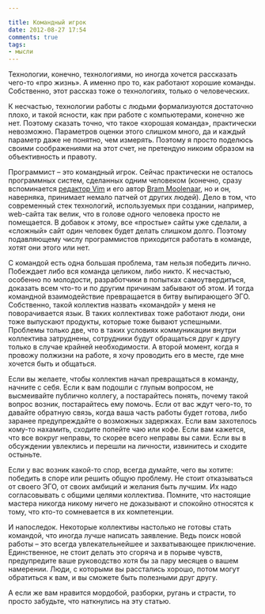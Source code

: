 ```yaml
---

title: Командный игрок
date: 2012-08-27 17:54
comments: true
tags:
- мысли
---
```


Технологии, конечно, технологиями, но иногда хочется рассказать чего-то «про жизнь». А именно про то, как работают
хорошие команды. Собственно, этот рассказ тоже о технологиях, только о человеческих.

К несчастью, технологии работы с людьми формализуются достаточно плохо, и такой ясности, как при работе с компьютерами,
конечно же нет. Поэтому сказать точно, что такое «хорошая команда», практически невозможно. Параметров оценки этого
слишком много, да и каждый параметр даже не понятно, чем измерять. Поэтому я просто поделюсь своими соображениями на
этот счет, не претендую никоим образом на объективность и правоту.

<!-- more -->

Программист – это командный игрок. Сейчас практически не осталось программных систем, сделанных одним человеком
(конечно, сразу вспоминается [редактор Vim](http://www.vim.org/) и его автор [Bram
Moolenaar](http://www.moolenaar.net/), но и он, наверняка, принимает немало патчей от других людей). Дело в том, что современный стек технологий,
используемых при создании, например, web-сайта так велик, что в голове одного человека просто не помещается. В добавок к этому, все
«простые» сайты уже сделали, а «сложный» сайт один человек будет делать слишком долго. Поэтому подавляющему числу программистов приходится
работать в команде, хотят они этого или нет.

С командой есть одна большая проблема, там нельзя победить лично. Побеждает либо вся команда целиком, либо никто. К
несчастью, особенно по молодости, разработчики в попытках самоутвердиться, доказать всем что-то и по другим причинам
забывают об этом. И тогда командной взаимодействие превращается в битву выпирающего ЭГО. Собственно, такой коллектив
назвать «командой» у меня не поворачивается язык. В таких коллективах тоже работают люди, они тоже выпускают продукты,
которые тоже бывают успешными. Проблемы только две, что в таких условиях коммуникации внутри коллектива затруднены,
сотрудники будут обращаться друг к другу только в случае крайней необходимости. А второй момент, когда я провожу
полжизни на работе, я хочу проводить его в месте, где мне хочется быть и общаться.

Если вы желаете, чтобы коллектив начал превращаться в команду, начните с себя. Если к вам подошли с глупым вопросом, не
высмеивайте публично коллегу, а постарайтесь понять, почему такой вопрос возник, постарайтесь ему помочь. Если от вас
ждут чего-то, то давайте обратную связь, когда ваша часть работы будет готова, либо заранее предупреждайте о возможных
задержках. Если вам захотелось кому-то нахамить, сходите попейте чаю или кофе. Если вам кажется, что все вокруг неправы,
то скорее всего неправы вы сами. Если вы в обсуждении увлеклись и перешли на личности, извинитесь и сходите остыньте.

Если у вас возник какой-то спор, всегда думайте, чего вы хотите: победить в споре или решить общую проблему. Не стоит
отказываться от своего ЭГО, от своих амбиций и желания быть лучшим. Их надо согласовывать с общими целями коллектива.
Помните, что настоящие мастера никогда никому ничего не доказывают и спокойно относятся к тому, что кто-то сомневается в
их компетенции.

И напоследок. Некоторые коллективы настолько не готовы стать командой, что иногда лучше написать заявление. Ведь поиск
новой работы – это всегда увлекательнейшее и захватывающее приключение. Единственное, не стоит делать это сгоряча и в
порыве чувств, предупредите ваше руководство хотя бы за пару месяцев о вашем намерении. Люди, с которыми вы расстались
хорошо, потом могут обратиться к вам, и вы сможете быть полезными друг другу.

А если же вам нравится мордобой, разборки, ругань и страсти, то просто забудьте, что наткнулись на эту статью.
